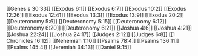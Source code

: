 [[Genesis 30:33]]
[[Exodus 6:1]]
[[Exodus 6:7]]
[[Exodus 10:2]]
[[Exodus 12:26]]
[[Exodus 12:41]]
[[Exodus 13:3]]
[[Exodus 13:9]]
[[Exodus 20:2]]
[[Deuteronomy 5:6]]
[[Deuteronomy 5:15]]
[[Deuteronomy 6:12]]
[[Deuteronomy 6:20]]
[[Deuteronomy 6:21]]
[[Joshua 4:6]]
[[Joshua 4:21]]
[[Joshua 22:24]]
[[Joshua 24:17]]
[[Judges 2:12]]
[[Judges 6:8]]
[[1 Chronicles 16:12]]
[[Nehemiah 1:10]]
[[Psalms 78:4]]
[[Psalms 136:11]]
[[Psalms 145:4]]
[[Jeremiah 34:13]]
[[Daniel 9:15]]
